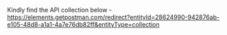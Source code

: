 Kindly find the API collection below - https://elements.getpostman.com/redirect?entityId=28624990-942876ab-e105-48d8-a1a1-4a7e76db82ff&entityType=collection
